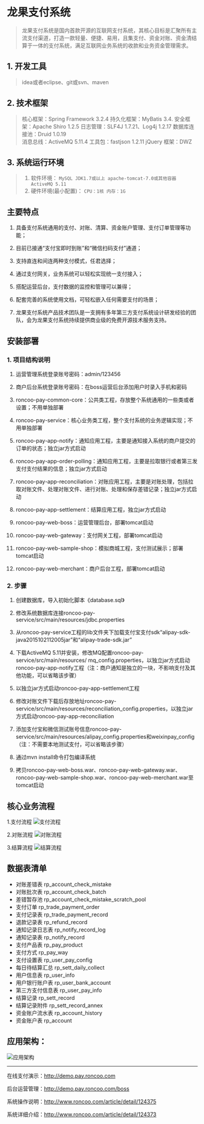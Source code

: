 # 龙果支付系统

>龙果支付系统是国内首款开源的互联网支付系统，其核心目标是汇聚所有主流支付渠道，打造一款轻量、便捷、易用，且集支付、资金对账、资金清结算于一体的支付系统，满足互联网业务系统的收款和业务资金管理需求。

## 1. 开发工具
>idea或者eclipse、git或svn、maven

## 2. 技术框架
>核心框架：Spring Framework 3.2.4
持久化框架：MyBatis 3.4.
安全框架：Apache Shiro 1.2.5
日志管理：SLF4J 1.7.21、Log4j 1.2.17
数据库连接池：Druid 1.0.19    
消息总线：ActiveMQ 5.11.4
工具包：fastjson 1.2.11 
jQuery 框架：DWZ

## 3. 系统运行环境
>1. 软件环境：
    `MySQL
    JDK1.7或以上
    apache-tomcat-7.0或其他容器
    ActiveMQ 5.11`
>2. 硬件环境(最小配置)：
    `CPU：1核
    内存：1G`

## 主要特点

1. 具备支付系统通用的支付、对账、清算、资金账户管理、支付订单管理等功能；

2. 目前已接通“支付宝即时到账”和“微信扫码支付”通道；

3. 支持直连和间连两种支付模式，任君选择；

4. 通过支付网关，业务系统可以轻松实现统一支付接入；

5. 搭配运营后台，支付数据的监控和管理可以兼得；

6. 配套完善的系统使用文档，可轻松嵌入任何需要支付的场景；

7. 龙果支付系统产品技术团队是一支拥有多年第三方支付系统设计研发经验的团队，会为龙果支付系统持续提供商业级的免费开源技术服务支持。


## 安装部署

### 1. 项目结构说明

1. 运营管理系统登录账号密码：admin/123456

2. 商户后台系统登录账号密码：在boss运营后台添加用户时录入手机和密码

3. roncoo-pay-common-core：公共类工程，存放整个系统通用的一些类或者设置；不用单独部署

4. roncoo-pay-service：核心业务类工程，整个支付系统的业务逻辑实现；不用单独部署

5. roncoo-pay-app-notify：通知应用工程，主要是通知接入系统的商户提交的订单的状态；独立jar方式启动

6. roncoo-pay-app-order-polling：通知应用工程，主要是拉取银行或者第三发支付支付结果的信息；独立jar方式启动

7. roncoo-pay-app-reconciliation：对账应用工程，主要是对账处理，包括拉取对账文件、处理对账文件、进行对账、处理和保存差错记录；独立jar方式启动

8. roncoo-pay-app-settlement：结算应用工程，独立jar方式启动

9. roncoo-pay-web-boss：运营管理后台，部署tomcat启动

10. roncoo-pay-web-gateway：支付网关工程，部署tomcat启动

11. roncoo-pay-web-sample-shop：模拟商城工程，支付测试展示；部署tomcat启动

12. roncoo-pay-web-merchant：商户后台工程，部署tomcat启动


### 2. 步骤

1. 创建数据库，导入初始化脚本《database.sql》

2. 修改系统数据库连接roncoo-pay-service/src/main/resources/jdbc.properties

3. 从roncoo-pay-service工程的lib文件夹下加载支付宝支付sdk“alipay-sdk-java2015102112005jar”和“alipay-trade-sdk.jar”

4. 下载ActiveMQ 5.11并安装，修改MQ配置roncoo-pay-service/src/main/resources/ mq_config.properties，以独立jar方式启动roncoo-pay-app-notify工程（注：商户通知是独立的一块，不影响支付及其他功能，可以省略该步骤）
             
5. 以独立jar方式启动roncoo-pay-app-settlement工程

6. 修改对账文件下载后存放地址roncoo-pay-service/src/main/resources/reconciliation_config.properties，以独立jar方式启动roncoo-pay-app-reconciliation
               
7. 添加支付宝和微信测试账号信息roncoo-pay-service/src/main/resources/alipay_config.properties和weixinpay_config（注：不需要本地测试支付，可以省略该步骤）

8. 通过mvn install命令打包编译系统

9. 拷贝roncoo-pay-web-boss.war、roncoo-pay-web-gateway.war、roncoo-pay-web-sample-shop.war、roncoo-pay-web-merchant.war至tomcat启动

## 核心业务流程
1.支付流程
![支付流程](http://static.roncoo.com/images/PmwcQyNNrRDxEDTkHswXCSHKKYHTzQzk.png)

2.对账流程
![对账流程](http://static.roncoo.com/images/CJZzhFsfiWDhdp4rAfnEhPfzsjHFdyFT.png)

3.结算流程
![结算流程](http://static.roncoo.com/images/RA3jrJZxy26sCWkT6RYRazRPcrrF7zxF.png)


## 数据表清单
* 对账差错表      rp_account_check_mistake
* 对账批次表       rp_account_check_batch
* 差错暂存池       rp_account_check_mistake_scratch_pool
* 支付订单        rp_trade_payment_order
* 支付记录表       rp_trade_payment_record
* 退款记录表       rp_refund_record
* 通知记录日志表     rp_notify_record_log
* 通知记录表       rp_notify_record
* 支付产品表       rp_pay_product
* 支付方式        rp_pay_way
* 支付设置表       rp_user_pay_config
* 每日待结算汇总     rp_sett_daily_collect
* 用户信息表       rp_user_info
* 用户银行账户表     rp_user_bank_account
* 第三方支付信息表    rp_user_pay_info
* 结算记录        rp_sett_record
* 结算记录附件      rp_sett_record_annex
* 资金账户流水表     rp_account_history
* 资金账户表       rp_account

## 应用架构：
![应用架构](http://git.oschina.net/uploads/images/2016/0726/171546_239efc3b_860625.jpeg "应用架构")

---------

在线支付演示：http://demo.pay.roncoo.com

后台运营管理：http://demo.pay.roncoo.com/boss

系统操作说明：http://www.roncoo.com/article/detail/124375

系统详细介绍：http://www.roncoo.com/article/detail/124373
